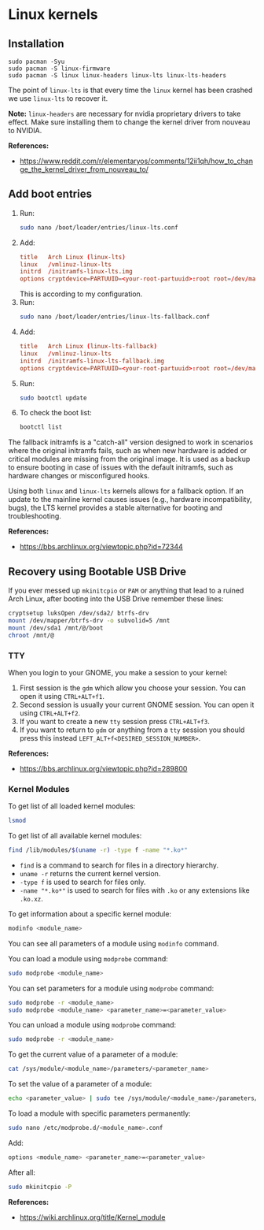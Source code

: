 # Linux kernels

## Installation

```shell
sudo pacman -Syu
sudo pacman -S linux-firmware
sudo pacman -S linux linux-headers linux-lts linux-lts-headers
```

The point of `linux-lts` is that every time the `linux` kernel has been crashed we use `linux-lts` to recover it.

**Note:** `linux-headers` are necessary for nvidia proprietary drivers to take effect. Make sure installing them to change the kernel driver from nouveau to NVIDIA.

**References:**

- <https://www.reddit.com/r/elementaryos/comments/12ii1qh/how_to_change_the_kernel_driver_from_nouveau_to/>

## Add boot entries

1. Run:
   ```bash
   sudo nano /boot/loader/entries/linux-lts.conf
   ```
2. Add:
   ```conf
   title   Arch Linux (linux-lts)
   linux   /vmlinuz-linux-lts
   initrd  /initramfs-linux-lts.img
   options cryptdevice=PARTUUID=<your-root-partuuid>:root root=/dev/mapper/root zswap.enabled=0 rootflags=subvol=@ rw rootfstype=btrfs
   ```
   This is according to my configuration.
3. Run:
   ```bash
   sudo nano /boot/loader/entries/linux-lts-fallback.conf
   ```
4. Add:
   ```conf
   title   Arch Linux (linux-lts-fallback)
   linux   /vmlinuz-linux-lts
   initrd  /initramfs-linux-lts-fallback.img
   options cryptdevice=PARTUUID=<your-root-partuuid>:root root=/dev/mapper/root zswap.enabled=0 rootflags=subvol=@ rw rootfstype=btrfs
   ```
5. Run:
   ```bash
   sudo bootctl update
   ```
6. To check the boot list:
   ```bash
   bootctl list
   ```

The fallback initramfs is a "catch-all" version designed to work in scenarios where the original initramfs fails, such as when new hardware is added or critical modules are missing from the original image. It is used as a backup to ensure booting in case of issues with the default initramfs, such as hardware changes or misconfigured hooks.

Using both `linux` and `linux-lts` kernels allows for a fallback option. If an update to the mainline kernel causes issues (e.g., hardware incompatibility, bugs), the LTS kernel provides a stable alternative for booting and troubleshooting.

**References:**

- <https://bbs.archlinux.org/viewtopic.php?id=72344>

## Recovery using Bootable USB Drive

If you ever messed up `mkinitcpio` or `PAM` or anything that lead to a ruined Arch Linux, after booting into the USB Drive remember these lines:

```bash
cryptsetup luksOpen /dev/sda2/ btrfs-drv
mount /dev/mapper/btrfs-drv -o subvolid=5 /mnt
mount /dev/sda1 /mnt/@/boot
chroot /mnt/@
```

### TTY

When you login to your GNOME, you make a session to your kernel:

1. First session is the `gdm` which allow you choose your session. You can open it using `CTRL+ALT+f1`.
2. Second session is usually your current GNOME session. You can open it using `CTRL+ALT+f2`.
3. If you want to create a new `tty` session press `CTRL+ALT+f3`.
4. If you want to return to `gdm` or anything from a `tty` session you should press this instead `LEFT_ALT+f<DESIRED_SESSION_NUMBER>`.

**References:**

- <https://bbs.archlinux.org/viewtopic.php?id=289800>

### Kernel Modules

To get list of all loaded kernel modules:

```bash
lsmod
```

To get list of all available kernel modules:

```bash
find /lib/modules/$(uname -r) -type f -name "*.ko*"
```

- `find` is a command to search for files in a directory hierarchy.
- `uname -r` returns the current kernel version.
- `-type f` is used to search for files only.
- `-name "*.ko*"` is used to search for files with `.ko` or any extensions like `.ko.xz`.

To get information about a specific kernel module:

```bash
modinfo <module_name>
```

You can see all parameters of a module using `modinfo` command.

You can load a module using `modprobe` command:

```bash
sudo modprobe <module_name>
```

You can set parameters for a module using `modprobe` command:

```bash
sudo modprobe -r <module_name>
sudo modprobe <module_name> <parameter_name>=<parameter_value>
```

You can unload a module using `modprobe` command:

```bash
sudo modprobe -r <module_name>
```

To get the current value of a parameter of a module:

```bash
cat /sys/module/<module_name>/parameters/<parameter_name>
```

To set the value of a parameter of a module:

```bash
echo <parameter_value> | sudo tee /sys/module/<module_name>/parameters/<parameter_name>
```

To load a module with specific parameters permanently:

```bash
sudo nano /etc/modprobe.d/<module_name>.conf
```

Add:

```bash
options <module_name> <parameter_name>=<parameter_value>
```

After all:

```bash
sudo mkinitcpio -P
```

**References:**

- <https://wiki.archlinux.org/title/Kernel_module>
